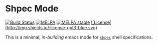 Shpec Mode
==========

[![Build Status](https://travis-ci.org/shpec/shpec-mode.el.svg)](https://travis-ci.org/shpec/shpec-mode)
[![MELPA](http://melpa.org/packages/shpec-mode-badge.svg)](http://melpa.org/#/shpec-mode)
[![MELPA stable](http://stable.melpa.org/packages/shpec-mode-badge.svg)](http://stable.melpa.org/#/shpec-mode)
[![License] (http://img.shields.io/:license-gpl3-blue.svg)](http://www.gnu.org/licenses/gpl-3.0.html)

This is a minimal, *in-building* emacs mode for [`shpec`](https://github.com/rylnd/shpec) shell specifications.
